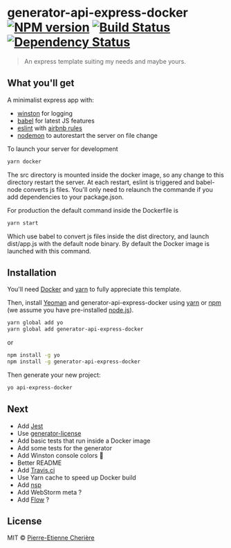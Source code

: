# generator-api-express-docker [![NPM version][npm-image]][npm-url] [![Build Status][travis-image]][travis-url] [![Dependency Status][daviddm-image]][daviddm-url]
> An express template suiting my needs and maybe yours.

## What you'll get

A minimalist express app with:
- [winston](https://github.com/winstonjs/winston) for logging
- [babel](https://babeljs.io/) for latest JS features
- [eslint](http://eslint.org/) with [airbnb rules](https://github.com/airbnb/javascript)
- [nodemon](https://nodemon.io/) to autorestart the server on file change

To launch your server for development

```bash
yarn docker
```

The src directory is mounted inside the docker image, so any change to this directory restart the server. At each restart, eslint is triggered and babel-node converts js files. You'll only need to relaunch the commande if you add dependencies to your package.json.

For production the default command inside the Dockerfile is
```bash
yarn start
```
Which use babel to convert js files inside the dist directory, and launch dist/app.js with the default node binary.
By default the Docker image is launched with this command.

## Installation

You'll need [Docker](https://docs.docker.com/engine/getstarted/) and [yarn](https://yarnpkg.com/en/docs/getting-started) to fully appreciate this template.

Then, install [Yeoman](http://yeoman.io) and generator-api-express-docker using [yarn](https://yarnpkg.com/en/docs/getting-started) or [npm](https://www.npmjs.com/) (we assume you have pre-installed [node.js](https://nodejs.org/)).

```bash
yarn global add yo
yarn global add generator-api-express-docker
```
or
```bash
npm install -g yo
npm install -g generator-api-express-docker
```

Then generate your new project:

```bash
yo api-express-docker
```
## Next

- Add [Jest](https://facebook.github.io/jest/)
- Use [generator-license](https://github.com/jozefizso/generator-license)
- Add basic tests that run inside a Docker image
- Add some tests for the generator
- Add Winston console colors 🤗
- Better README
- Add [Travis.ci](https://travis-ci.org/) 
- Use Yarn cache to speed up Docker build
- Add [nsp](https://www.npmjs.com/package/nsp)
- Add WebStorm meta ?
- Add [Flow](https://flow.org/) ?

## License

MIT © [Pierre-Etienne Cherière](https://www.linkedin.com/in/pecheriere/)


[npm-image]: https://badge.fury.io/js/generator-api-express-docker.svg
[npm-url]: https://npmjs.org/package/generator-api-express-docker
[travis-image]: https://travis-ci.org/pecheriere/generator-api-express-docker.svg?branch=master
[travis-url]: https://travis-ci.org/pecheriere/generator-api-express-docker
[daviddm-image]: https://david-dm.org/pecheriere/generator-api-express-docker.svg?theme=shields.io
[daviddm-url]: https://david-dm.org/pecheriere/generator-api-express-docker

